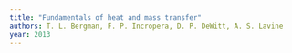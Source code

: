 ```yaml
---
title: "Fundamentals of heat and mass transfer"
authors: T. L. Bergman, F. P. Incropera, D. P. DeWitt, A. S. Lavine
year: 2013
---
```


